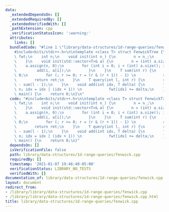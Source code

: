 ```yaml
---
data:
  _extendedDependsOn: []
  _extendedRequiredBy: []
  _extendedVerifiedWith: []
  _pathExtension: cpp
  _verificationStatusIcon: ':warning:'
  attributes:
    links: []
  bundledCode: "#line 1 \"library/data-structures/1d-range-queries/fenwick.cpp\"\n\
    #include<bits/stdc++.h>\n\ntemplate <class T> struct FenwickTree {\n    std::vector<T>\
    \ fwt;\n    int n;\n    void init(int n_) {\n        n = n_;\n        fwt.resize(n);\n\
    \    }\n    void init(std::vector<T>& a) {\n        n = (int) a.size();\n    \
    \    a.assign(n, 0);\n        for (int i = 0; i < (int) a.size(); i++) {\n   \
    \         add(i, a[i]);\n        }\n    }\n    T sum(int r) {\n        T ret =\
    \ 0;\n        for (; r >= 0; r = (r & (r + 1)) - 1) \n            ret += fwt[r];\n\
    \        return ret;\n    }\n    T query(int l, int r) {\n        return sum(r)\
    \ - sum(l - 1);\n    }\n    void add(int idx, T delta) {\n        for (; idx <\
    \ n; idx = idx | (idx + 1)) \n            fwt[idx] += delta;\n    }\n};\n\nint\
    \ main() {\n    return 0;\n}\n"
  code: "#include<bits/stdc++.h>\n\ntemplate <class T> struct FenwickTree {\n    std::vector<T>\
    \ fwt;\n    int n;\n    void init(int n_) {\n        n = n_;\n        fwt.resize(n);\n\
    \    }\n    void init(std::vector<T>& a) {\n        n = (int) a.size();\n    \
    \    a.assign(n, 0);\n        for (int i = 0; i < (int) a.size(); i++) {\n   \
    \         add(i, a[i]);\n        }\n    }\n    T sum(int r) {\n        T ret =\
    \ 0;\n        for (; r >= 0; r = (r & (r + 1)) - 1) \n            ret += fwt[r];\n\
    \        return ret;\n    }\n    T query(int l, int r) {\n        return sum(r)\
    \ - sum(l - 1);\n    }\n    void add(int idx, T delta) {\n        for (; idx <\
    \ n; idx = idx | (idx + 1)) \n            fwt[idx] += delta;\n    }\n};\n\nint\
    \ main() {\n    return 0;\n}"
  dependsOn: []
  isVerificationFile: false
  path: library/data-structures/1d-range-queries/fenwick.cpp
  requiredBy: []
  timestamp: '2021-01-07 19:46:40-05:00'
  verificationStatus: LIBRARY_NO_TESTS
  verifiedWith: []
documentation_of: library/data-structures/1d-range-queries/fenwick.cpp
layout: document
redirect_from:
- /library/library/data-structures/1d-range-queries/fenwick.cpp
- /library/library/data-structures/1d-range-queries/fenwick.cpp.html
title: library/data-structures/1d-range-queries/fenwick.cpp
---
```

